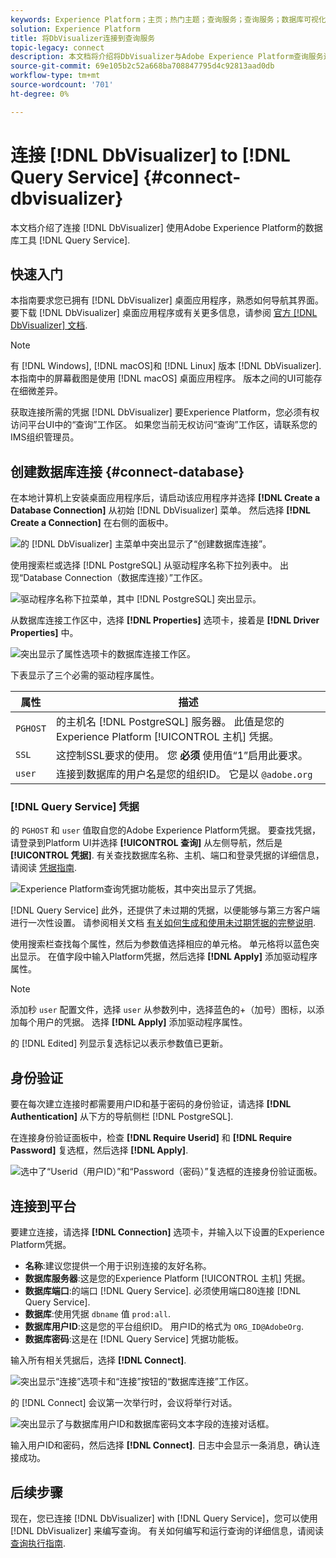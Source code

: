 ```yaml
---
keywords: Experience Platform；主页；热门主题；查询服务；查询服务；数据库可视化器；数据库可视化器；数据库可视化器；连接到查询服务；
solution: Experience Platform
title: 将DbVisualizer连接到查询服务
topic-legacy: connect
description: 本文档将介绍将DbVisualizer与Adobe Experience Platform查询服务连接的步骤。
source-git-commit: 69e105b2c52a668ba708847795d4c92813aad0db
workflow-type: tm+mt
source-wordcount: '701'
ht-degree: 0%

---
```


# 连接 [!DNL DbVisualizer] to [!DNL Query Service] {#connect-dbvisualizer}

本文档介绍了连接 [!DNL DbVisualizer] 使用Adobe Experience Platform的数据库工具 [!DNL Query Service].

## 快速入门

本指南要求您已拥有 [!DNL DbVisualizer] 桌面应用程序，熟悉如何导航其界面。 要下载 [!DNL DbVisualizer] 桌面应用程序或有关更多信息，请参阅 [官方 [!DNL DbVisualizer] 文档](https://www.dbvis.com/download/).

>[!NOTE]
>
>有 [!DNL Windows], [!DNL macOS]和 [!DNL Linux] 版本 [!DNL DbVisualizer]. 本指南中的屏幕截图是使用 [!DNL macOS] 桌面应用程序。 版本之间的UI可能存在细微差异。

获取连接所需的凭据 [!DNL  DbVisualizer] 要Experience Platform，您必须有权访问平台UI中的“查询”工作区。 如果您当前无权访问“查询”工作区，请联系您的IMS组织管理员。

## 创建数据库连接 {#connect-database}

在本地计算机上安装桌面应用程序后，请启动该应用程序并选择 **[!DNL Create a Database Connection]** 从初始 [!DNL DbVisualizer] 菜单。 然后选择 **[!DNL Create a Connection]** 在右侧的面板中。

![的 [!DNL DbVisualizer] 主菜单中突出显示了“创建数据库连接”。](../images/clients/dbvisualizer/create-db-connection.png)

使用搜索栏或选择 [!DNL PostgreSQL] 从驱动程序名称下拉列表中。 出现“Database Connection（数据库连接）”工作区。

![驱动程序名称下拉菜单，其中 [!DNL PostgreSQL] 突出显示。](../images/clients/dbvisualizer/driver-name.png)

从数据库连接工作区中，选择 **[!DNL Properties]** 选项卡，接着是 **[!DNL Driver Properties]** 中。

![突出显示了属性选项卡的数据库连接工作区。](../images/clients/dbvisualizer/driver-properties.png)

下表显示了三个必需的驱动程序属性。

| 属性 | 描述 |
| ------ | ------ |
| `PGHOST` | 的主机名 [!DNL PostgreSQL] 服务器。 此值是您的Experience Platform [!UICONTROL 主机] 凭据。 |
| `SSL` | 这控制SSL要求的使用。 您 **必须** 使用值“1”启用此要求。 |
| `user` | 连接到数据库的用户名是您的组织ID。 它是以 `@adobe.org` |

### [!DNL Query Service] 凭据

的 `PGHOST` 和 `user` 值取自您的Adobe Experience Platform凭据。 要查找凭据，请登录到Platform UI并选择 **[!UICONTROL 查询]** 从左侧导航，然后是 **[!UICONTROL 凭据]**. 有关查找数据库名称、主机、端口和登录凭据的详细信息，请阅读 [凭据指南](../ui/credentials.md).

![Experience Platform查询凭据功能板，其中突出显示了凭据。](../images/clients/dbvisualizer/query-service-credentials-page.png)

[!DNL Query Service] 此外，还提供了未过期的凭据，以便能够与第三方客户端进行一次性设置。 请参阅相关文档 [有关如何生成和使用未过期凭据的完整说明](../ui/credentials.md#non-expiring-credentials).

使用搜索栏查找每个属性，然后为参数值选择相应的单元格。 单元格将以蓝色突出显示。 在值字段中输入Platform凭据，然后选择 **[!DNL Apply]** 添加驱动程序属性。

>[!NOTE]
>
>添加秒 `user` 配置文件，选择 `user` 从参数列中，选择蓝色的+（加号）图标，以添加每个用户的凭据。 选择 **[!DNL Apply]** 添加驱动程序属性。

的 [!DNL Edited] 列显示复选标记以表示参数值已更新。

## 身份验证

要在每次建立连接时都需要用户ID和基于密码的身份验证，请选择 **[!DNL Authentication]** 从下方的导航侧栏 [!DNL PostgreSQL].

在连接身份验证面板中，检查 **[!DNL Require Userid]** 和 **[!DNL Require Password]** 复选框，然后选择 **[!DNL Apply]**.

![选中了“Userid（用户ID）”和“Password（密码）”复选框的连接身份验证面板。](../images/clients/dbvisualizer/connection-authentication.png)

## 连接到平台

要建立连接，请选择 **[!DNL Connection]** 选项卡，并输入以下设置的Experience Platform凭据。

- **名称**:建议您提供一个用于识别连接的友好名称。
- **数据库服务器**:这是您的Experience Platform [!UICONTROL 主机] 凭据。
- **数据库端口**:的端口 [!DNL Query Service]. 必须使用端口80连接 [!DNL Query Service].
- **数据库**:使用凭据 `dbname` 值 `prod:all`.
- **数据库用户ID**:这是您的平台组织ID。 用户ID的格式为 `ORG_ID@AdobeOrg`.
- **数据库密码**:这是在 [!DNL Query Service] 凭据功能板。

输入所有相关凭据后，选择 **[!DNL Connect]**.

![突出显示“连接”选项卡和“连接”按钮的“数据库连接”工作区。](../images/clients/dbvisualizer/connect.png)

的 [!DNL Connect] 会议第一次举行时，会议将举行对话。

![突出显示了与数据库用户ID和数据库密码文本字段的连接对话框。](../images/clients/dbvisualizer/connect-dialog.png)

输入用户ID和密码，然后选择 **[!DNL Connect]**. 日志中会显示一条消息，确认连接成功。

## 后续步骤

现在，您已连接 [!DNL DbVisualizer] with [!DNL Query Service]，您可以使用 [!DNL DbVisualizer] 来编写查询。 有关如何编写和运行查询的详细信息，请阅读 [查询执行指南](../best-practices/writing-queries.md).
